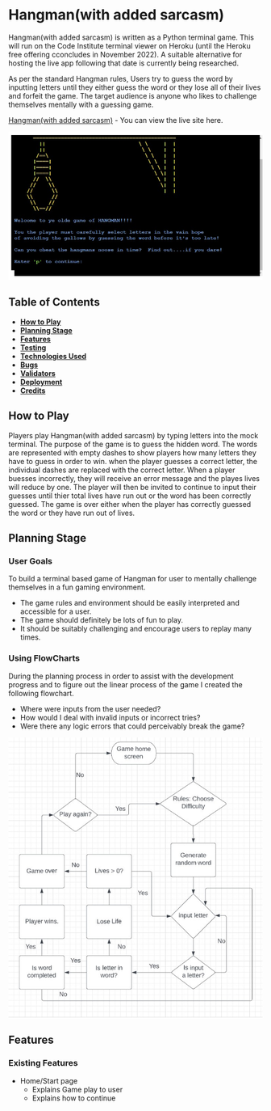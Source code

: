 # **Hangman(with added sarcasm)**
Hangman(with added sarcasm) is written as a Python terminal game. This will run on the Code Institute terminal viewer on Heroku (until the Heroku free offering cconcludes in November 2022). A suitable alternative for hosting the live app following that date is currently being researched.

As per the standard Hangman rules, Users try to guess the word by inputting letters until they either guess the word or they lose all of their lives and forfeit the game. The target audience is anyone who likes to challenge themselves mentally with a guessing game. 

[Hangman(with added sarcasm)](https://hangman-pproj3.herokuapp.com/) - You can view the live site here. 

![Game-Page](images/home_page.jpg) 

## **Table of Contents**
 * [**How to Play**](#how-to-play)
 * [**Planning Stage**](#planning-stage)
 * [**Features**](#features)
 * [**Testing**](#testing)
 * [**Technologies Used**](#technologies-used)
 * [**Bugs**](#bugs)
 * [**Validators**](#validators)
 * [**Deployment**](#deployment)
 * [**Credits**](#credits)

## **How to Play**
Players play Hangman(with added sarcasm) by typing letters into the mock terminal. The purpose of the game is to guess the hidden word. The words are represented with empty dashes to show players how many letters they have to guess in order to win. when the player guesses a correct letter, the individual dashes are replaced with the correct letter. When a player buesses incorrectly, they will receive an error message and the playes lives will reduce by one. The player will then be invited to continue to input their guesses until thier total lives have run out or the word has been correctly guessed. 
The game is over either when the player has correctly guessed the word or they have run out of lives. 

## **Planning Stage**

### **User Goals**
To build a terminal based game of Hangman for user to mentally challenge themselves in a fun gaming environment.
 * The game rules and environment should be easily interpreted and accessible for a user.
 * The game should definitely be lots of fun to play.
 * It should be suitably challenging and encourage users to replay many times.

 ### **Using FlowCharts**
 During the planning process in order to assist with the development progress and to figure out the linear process of the game I created the following flowchart.
  * Where were inputs from the user needed?
  * How would I deal with invalid inputs or incorrect tries?
  * Were there any logic errors that could perceivably break the game?

![Design FlowChart](images/hangman_flow.jpg) 

 ## **Features**

 ### **Existing Features**
* Home/Start page
  * Explains Game play to user
  * Explains how to continue

